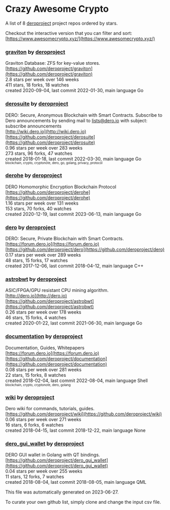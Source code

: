 # Crazy Awesome Crypto
A list of 8 [deroproject](https://github.com/deroproject) project repos ordered by stars.  

Checkout the interactive version that you can filter and sort: 
[https://www.awesomecrypto.xyz/](https://www.awesomecrypto.xyz/)  


### [graviton](https://github.com/deroproject/graviton) by [deroproject](https://github.com/deroproject)  
Graviton Database: ZFS for key-value stores.  
[https://github.com/deroproject/graviton](https://github.com/deroproject/graviton)  
2.8 stars per week over 146 weeks  
411 stars, 18 forks, 18 watches  
created 2020-09-04, last commit 2022-01-30, main language Go  


### [derosuite](https://github.com/deroproject/derosuite) by [deroproject](https://github.com/deroproject)  
DERO: Secure, Anonymous Blockchain with Smart Contracts.  Subscribe to Dero announcements by sending mail to lists@dero.io with subject: subscribe announcements  
[http://wiki.dero.io](http://wiki.dero.io)  
[https://github.com/deroproject/derosuite](https://github.com/deroproject/derosuite)  
0.96 stars per week over 283 weeks  
273 stars, 96 forks, 47 watches  
created 2018-01-18, last commit 2022-03-30, main language Go  
<sub><sup>blockchain, crypto, cryptonote, dero, go, golang, privacy, protocol</sup></sub>


### [derohe](https://github.com/deroproject/derohe) by [deroproject](https://github.com/deroproject)  
DERO Homomorphic Encryption Blockchain Protocol  
[https://github.com/deroproject/derohe](https://github.com/deroproject/derohe)  
1.16 stars per week over 131 weeks  
153 stars, 70 forks, 40 watches  
created 2020-12-19, last commit 2023-06-13, main language Go  


### [dero](https://github.com/deroproject/dero) by [deroproject](https://github.com/deroproject)  
DERO: Secure, Private Blockchain with Smart Contracts.  
[https://forum.dero.io](https://forum.dero.io)  
[https://github.com/deroproject/dero](https://github.com/deroproject/dero)  
0.17 stars per week over 289 weeks  
48 stars, 15 forks, 17 watches  
created 2017-12-06, last commit 2018-04-12, main language C++  


### [astrobwt](https://github.com/deroproject/astrobwt) by [deroproject](https://github.com/deroproject)  
ASIC/FPGA/GPU resistant CPU mining algorithm.  
[http://dero.io](http://dero.io)  
[https://github.com/deroproject/astrobwt](https://github.com/deroproject/astrobwt)  
0.26 stars per week over 178 weeks  
46 stars, 15 forks, 4 watches  
created 2020-01-22, last commit 2021-06-30, main language Go  


### [documentation](https://github.com/deroproject/documentation) by [deroproject](https://github.com/deroproject)  
Documentation, Guides, Whitepapers  
[https://forum.dero.io](https://forum.dero.io)  
[https://github.com/deroproject/documentation](https://github.com/deroproject/documentation)  
0.08 stars per week over 281 weeks  
22 stars, 15 forks, 8 watches  
created 2018-02-04, last commit 2022-08-04, main language Shell  
<sub><sup>blockchain, crypto, cryptonote, dero, golang</sup></sub>


### [wiki](https://github.com/deroproject/wiki) by [deroproject](https://github.com/deroproject)  
Dero wiki for commands, tutorials, guides.  
[https://github.com/deroproject/wiki](https://github.com/deroproject/wiki)  
0.06 stars per week over 271 weeks  
16 stars, 6 forks, 6 watches  
created 2018-04-15, last commit 2018-12-22, main language None  


### [dero_gui_wallet](https://github.com/deroproject/dero_gui_wallet) by [deroproject](https://github.com/deroproject)  
DERO GUI wallet in Golang with QT bindings.  
[https://github.com/deroproject/dero_gui_wallet](https://github.com/deroproject/dero_gui_wallet)  
0.04 stars per week over 255 weeks  
11 stars, 12 forks, 7 watches  
created 2018-08-04, last commit 2018-08-05, main language QML  


This file was automatically generated on 2023-06-27.  

To curate your own github list, simply clone and change the input csv file.  
